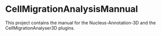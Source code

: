 # CellMigrationAnalysisMannual
This project contains the manual for the Nucleus-Annotation-3D and the CellMigrationAnalyser3D plugins.
